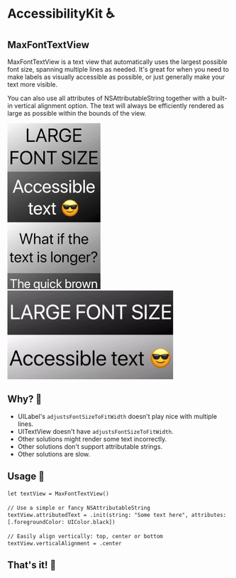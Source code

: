 # AccessibilityKit ♿️

## MaxFontTextView 

MaxFontTextView is a text view that automatically uses the largest possible font size, spanning multiple lines as needed. It's great for when you need to make labels as visually accessible as possible, or just generally make your text more visible.

You can also use all attributes of NSAttributableString together with a built-in vertical alignment option. The text will always be efficiently rendered as large as possible within the bounds of the view.

<img src="assets/textview-portrait.gif"> <img src="assets/textview-landscape.gif">

## Why? 🤔

- UILabel's `adjustsFontSizeToFitWidth` doesn't play nice with multiple lines.
- UITextView doesn't have `adjustsFontSizeToFitWidth`.
- Other solutions might render some text incorrectly.
- Other solutions don't support attributable strings.
- Other solutions are slow.

## Usage 📱

```
let textView = MaxFontTextView()

// Use a simple or fancy NSAttributableString
textView.attributedText = .init(string: "Some text here", attributes: [.foregroundColor: UIColor.black])

// Easily align vertically: top, center or bottom
textView.verticalAlignment = .center

```

## That's it! 🚀
